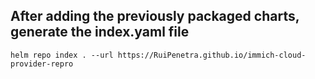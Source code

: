 

## After adding the previously packaged charts, generate the index.yaml file

```
helm repo index . --url https://RuiPenetra.github.io/immich-cloud-provider-repro

```

